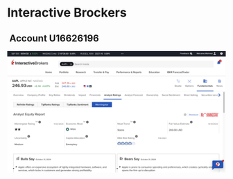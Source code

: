 # Interactive Brockers

##  Account U16626196

![Fundamentals Explorer --> Analyst Rating --> Morning Star](image-1.png)

